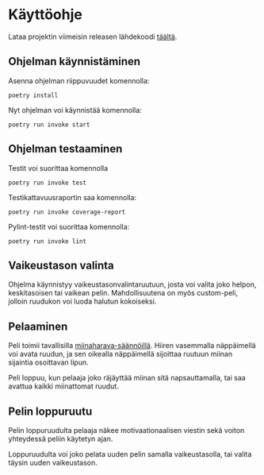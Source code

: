 # Käyttöohje

Lataa projektin viimeisin releasen lähdekoodi [täältä](https://github.com/akskokki/ot-harjoitustyo/releases).

## Ohjelman käynnistäminen

Asenna ohjelman riippuvuudet komennolla:

```
poetry install
```

Nyt ohjelman voi käynnistää komennolla:

```
poetry run invoke start
```

## Ohjelman testaaminen

Testit voi suorittaa komennolla
```
poetry run invoke test
```

Testikattavuusraportin saa komennolla:
```
poetry run invoke coverage-report
```

Pylint-testit voi suorittaa komennolla:
```
poetry run invoke lint
```

## Vaikeustason valinta

Ohjelma käynnistyy vaikeustasonvalintaruutuun, josta voi valita joko helpon, keskitasoisen tai vaikean pelin. Mahdollisuutena on myös custom-peli, jolloin ruudukon voi luoda halutun kokoiseksi.

## Pelaaminen

Peli toimii tavallisilla [miinaharava-säännöillä](https://minesweepergame.com/strategy/how-to-play-minesweeper.php). Hiiren vasemmalla näppäimellä voi avata ruudun, ja sen oikealla näppäimellä sijoittaa ruutuun miinan sijaintia osoittavan lipun.

Peli loppuu, kun pelaaja joko räjäyttää miinan sitä napsauttamalla, tai saa avattua kaikki miinattomat ruudut.

## Pelin loppuruutu

Pelin loppuruudulta pelaaja näkee motivaationaalisen viestin sekä voiton yhteydessä peliin käytetyn ajan. 

Loppuruudulta voi joko pelata uuden pelin samalla vaikeustasolla, tai valita täysin uuden vaikeustason.
